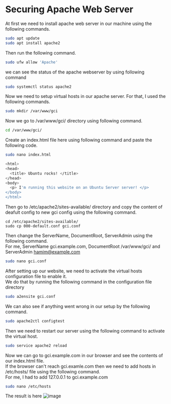 # Securing Apache Web Server
At first we need to install apache web server in our machine using the following commands.
```bash
sudo apt update
sudo apt install apache2
```
Then run the following command.
```bash
sudo ufw allow 'Apache'
```
we can see the status of the apache webserver by using following command
```bash
sudo systemctl status apache2
```
Now we need to setup virtual hosts in our apache server.
For that, I used the following commands.
```bash
sudo mkdir /var/www/gci
```
Now we go to /var/www/gci/ directory using following command.
```bash
cd /var/www/gci/
```
Create an index.html file here using following command and paste the following code.
```bash
sudo nano index.html
```
```bash
<html>
<head>
  <title> Ubuntu rocks! </title>
</head>
<body>
  <p> I'm running this website on an Ubuntu Server server! </p>
</body>
</html>
```
Then go to /etc/apache2/sites-available/ directory and copy the content of deafult config to new gci config using the following command.
```
cd /etc/apache2/sites-available/
sudo cp 000-default.conf gci.conf
```
Then change the ServerName, DocumentRoot, ServerAdmin using the following command. <br> For me, ServerName gci.example.com, DocumentRoot /var/www/gci/ and ServerAdmin hamim@example.com
```bash
sudo nano gci.conf
```
After setting up our website, we need to activate the virtual hosts configuration file to enable it. <br> We do that by running the following command in the configuration file directory
```bash
sudo a2ensite gci.conf
```
We can also see if anything went wrong in our setup by the following command.
```bash
sudo apache2ctl configtest
```
Then we need to restart our server using the following command to activate the virtual host.
```bash
sudo service apache2 reload
```
Now we can go to gci.example.com in our browser and see the contents of our index.html file.  <br>
If the browser can't reach gci.examle.com then we need to add hosts in /etc/hosts/ file using the following command. <br>
For me, I had to add 127.0.0.1 to gci.example.com
```bash
sudo nano /etc/hosts
```
The result is here
![image](https://github.com/hamim-33/Information_Security_Lab/assets/102356771/02216d16-a01f-4f6e-9c90-bc03f57f7962)


